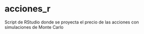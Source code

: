 # acciones_r
Script de RStudio donde se proyecta el precio de las acciones con simulaciones de Monte Carlo
